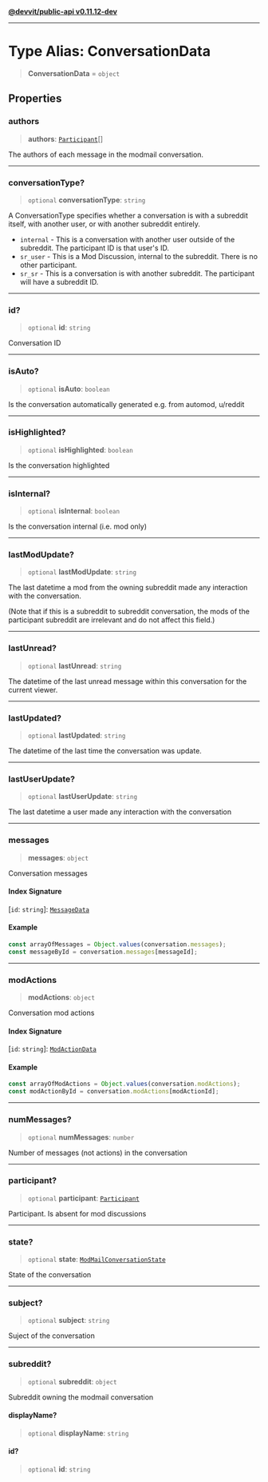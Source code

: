 [**@devvit/public-api v0.11.12-dev**](../../README.md)

---

# Type Alias: ConversationData

> **ConversationData** = `object`

## Properties

<a id="authors"></a>

### authors

> **authors**: [`Participant`](Participant.md)[]

The authors of each message in the modmail conversation.

---

<a id="conversationtype"></a>

### conversationType?

> `optional` **conversationType**: `string`

A ConversationType specifies whether a conversation is with a subreddit
itself, with another user, or with another subreddit entirely.

- `internal` - This is a conversation with another user outside of the subreddit. The participant ID is that user's ID.
- `sr_user` - This is a Mod Discussion, internal to the subreddit. There is no other participant.
- `sr_sr` - This is a conversation is with another subreddit. The participant will have a subreddit ID.

---

<a id="id"></a>

### id?

> `optional` **id**: `string`

Conversation ID

---

<a id="isauto"></a>

### isAuto?

> `optional` **isAuto**: `boolean`

Is the conversation automatically generated e.g. from automod, u/reddit

---

<a id="ishighlighted"></a>

### isHighlighted?

> `optional` **isHighlighted**: `boolean`

Is the conversation highlighted

---

<a id="isinternal"></a>

### isInternal?

> `optional` **isInternal**: `boolean`

Is the conversation internal (i.e. mod only)

---

<a id="lastmodupdate"></a>

### lastModUpdate?

> `optional` **lastModUpdate**: `string`

The last datetime a mod from the owning subreddit made any interaction
with the conversation.

(Note that if this is a subreddit to subreddit conversation, the mods of
the participant subreddit are irrelevant and do not affect this field.)

---

<a id="lastunread"></a>

### lastUnread?

> `optional` **lastUnread**: `string`

The datetime of the last unread message within this conversation for the current viewer.

---

<a id="lastupdated"></a>

### lastUpdated?

> `optional` **lastUpdated**: `string`

The datetime of the last time the conversation was update.

---

<a id="lastuserupdate"></a>

### lastUserUpdate?

> `optional` **lastUserUpdate**: `string`

The last datetime a user made any interaction with the conversation

---

<a id="messages"></a>

### messages

> **messages**: `object`

Conversation messages

#### Index Signature

\[`id`: `string`\]: [`MessageData`](MessageData.md)

#### Example

```ts
const arrayOfMessages = Object.values(conversation.messages);
const messageById = conversation.messages[messageId];
```

---

<a id="modactions"></a>

### modActions

> **modActions**: `object`

Conversation mod actions

#### Index Signature

\[`id`: `string`\]: [`ModActionData`](ModActionData.md)

#### Example

```ts
const arrayOfModActions = Object.values(conversation.modActions);
const modActionById = conversation.modActions[modActionId];
```

---

<a id="nummessages"></a>

### numMessages?

> `optional` **numMessages**: `number`

Number of messages (not actions) in the conversation

---

<a id="participant"></a>

### participant?

> `optional` **participant**: [`Participant`](Participant.md)

Participant. Is absent for mod discussions

---

<a id="state"></a>

### state?

> `optional` **state**: [`ModMailConversationState`](../enumerations/ModMailConversationState.md)

State of the conversation

---

<a id="subject"></a>

### subject?

> `optional` **subject**: `string`

Suject of the conversation

---

<a id="subreddit"></a>

### subreddit?

> `optional` **subreddit**: `object`

Subreddit owning the modmail conversation

#### displayName?

> `optional` **displayName**: `string`

#### id?

> `optional` **id**: `string`
